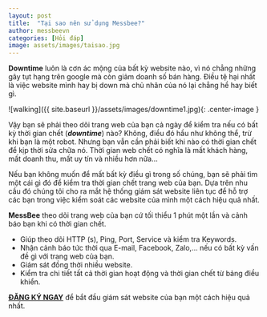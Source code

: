 ```yaml
---
layout: post
title:  "Tại sao nên sử dụng Messbee?"
author: messbeevn
categories: [Hỏi đáp]
image: assets/images/taisao.jpg
---
```

**Downtime** luôn là cơn ác mộng của bất kỳ website nào, vì nó chẳng những gây tụt hạng trên google mà còn giảm doanh số bán hàng. Điều tệ hại nhất là việc website mình hay bị down mà chủ nhân của nó lại chẳng hề hay biết gì.

![walking]({{ site.baseurl }}/assets/images/downtime1.jpg){: .center-image }

Vậy bạn sẽ phải theo dõi trang web của bạn cả ngày để kiểm tra nếu có bất kỳ thời gian chết (***downtime***) nào? Không, điều đó hầu như không thể, trừ khi bạn là một robot. Nhưng bạn vẫn cần phải biết khi nào có thời gian chết để kịp thời sửa chữa nó. Thời gian web chết có nghĩa là mất khách hàng, mất doanh thu, mất uy tín và nhiều hơn nữa…

Nếu bạn không muốn để mất bất kỳ điều gì trong số chúng, bạn sẽ phải tìm một cái gì đó để kiểm tra thời gian chết trang web của bạn. Dựa trên nhu cầu đó chúng tôi cho ra mắt hệ thống giám sát website liên tục để hỗ trợ các bạn trong việc kiểm soát các website của mình một cách hiệu quả nhất.

**MessBee** theo dõi trang web của bạn cứ tối thiểu 1 phút một lần và cảnh báo bạn khi có thời gian chết. 
- Giúp theo dõi HTTP (s), Ping, Port, Service và kiểm tra Keywords. 
- Nhận cảnh báo tức thời qua E-mail, Facebook, Zalo,... nếu có bất kỳ vấn đề gì với trang web của bạn. 
- Giám sát đồng thời nhiều website.
- Kiểm tra chi tiết tất cả thời gian hoạt động và thời gian chết từ bảng điều khiển.

**[ĐĂNG KÝ NGAY](https://messbee.com/?utm_source=blog&utm_campaign=blog_post&utm_medium=post)** để bắt đầu giám sát website của bạn một cách hiệu quả nhất.